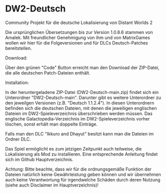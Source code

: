 # DW2-Deutsch
Community Projekt für die deutsche Lokalisierung von Distant Worlds 2

Die ursprünglichen Übersetzungen bis zur Version 1.0.8.6 stammen von Amalek. Mit freundlicher Genehmigung von ihm und von MatrixGames wollen wir hier für die Folgeversionen und für DLCs Deutsch-Patches bereitstellen.

Download:

Über den grünen "Code" Button erreicht man den Download der ZIP-Datei, die alle deutschen Patch-Dateien enthält.

Installation:

In der heruntergeladene ZIP-Datei (DW2-Deutsch-main.zip) findet sich ein Unterordner "DW2-Deutsch-main". Darunter gibt es weitere Unterordner zu den jeweilgen Versionen (z.B. "Deutsch 1.1.2.4"). In diesen Unterordnern befinden sich die deutschen Dateien, mit denen die jeweiligen englischen Dateien im DW2-Spieleverzeichnis überschrieben werden müssen. Das englische Galactopedia-Verzeichnis im DW2-Spieleverzeichnis vorher löschen, sonst erhält man doppelte Einträge.

Falls man den DLC "Ikkuro and Dhayut" besitzt kann man die Dateien im Ordner DLC.

Das Spiel ermöglicht es zum jetzigen Zeitpunkt auch teilweise, die Lokalisierung als Mod zu installieren. Eine entsprechende Anleitung findet sich im Github Hauptverzeichnis.

Achtung: Bitte beachte, dass wir für die ordnungsgemäße Funktion der Dateien natürlich keine Gewährleistung geben können und wir übernehmen auch keine Verantwortung für irgendwelche Schäden durch deren Nutzung (siehe auch Disclaimer im Hauptverzeichnis)!
